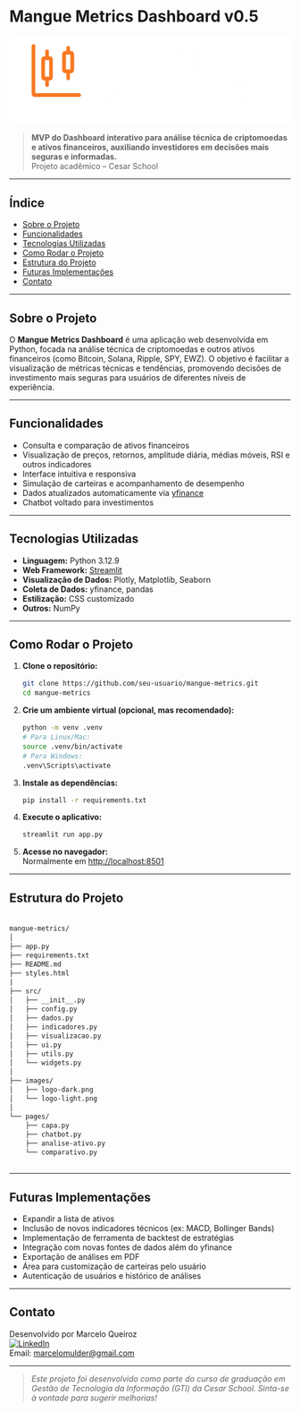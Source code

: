 
# Mangue Metrics Dashboard v0.5

![Logo do Projeto](images/logo-dark.png)

> **MVP do Dashboard interativo para análise técnica de criptomoedas e ativos financeiros, auxiliando investidores em decisões mais seguras e informadas.**  
> Projeto acadêmico – Cesar School

---

## Índice

- [Sobre o Projeto](#sobre-o-projeto)
- [Funcionalidades](#funcionalidades)
- [Tecnologias Utilizadas](#tecnologias-utilizadas)
- [Como Rodar o Projeto](#como-rodar-o-projeto)
- [Estrutura do Projeto](#estrutura-do-projeto)
- [Futuras Implementações](#futuras-implementações)
- [Contato](#contato)

---

## Sobre o Projeto

O **Mangue Metrics Dashboard** é uma aplicação web desenvolvida em Python, focada na análise técnica de criptomoedas e outros ativos financeiros (como Bitcoin, Solana, Ripple, SPY, EWZ). O objetivo é facilitar a visualização de métricas técnicas e tendências, promovendo decisões de investimento mais seguras para usuários de diferentes níveis de experiência.

---

## Funcionalidades

- Consulta e comparação de ativos financeiros
- Visualização de preços, retornos, amplitude diária, médias móveis, RSI e outros indicadores
- Interface intuitiva e responsiva
- Simulação de carteiras e acompanhamento de desempenho
- Dados atualizados automaticamente via [yfinance](https://github.com/ranaroussi/yfinance)
- Chatbot voltado para investimentos

---

## Tecnologias Utilizadas

- **Linguagem:** Python 3.12.9
- **Web Framework:** [Streamlit](https://streamlit.io/)
- **Visualização de Dados:** Plotly, Matplotlib, Seaborn
- **Coleta de Dados:** yfinance, pandas
- **Estilização:** CSS customizado
- **Outros:** NumPy

---

## Como Rodar o Projeto

1. **Clone o repositório:**

   ```bash
   git clone https://github.com/seu-usuario/mangue-metrics.git
   cd mangue-metrics
   ```

2. **Crie um ambiente virtual (opcional, mas recomendado):**

   ```bash
   python -m venv .venv
   # Para Linux/Mac:
   source .venv/bin/activate
   # Para Windows:
   .venv\Scripts\activate
   ```

3. **Instale as dependências:**

   ```bash
   pip install -r requirements.txt
   ```

4. **Execute o aplicativo:**

   ```bash
   streamlit run app.py
   ```

5. **Acesse no navegador:**  
   Normalmente em [http://localhost:8501](http://localhost:8501)

---

## Estrutura do Projeto

```

mangue-metrics/
│
├── app.py
├── requirements.txt
├── README.md
├── styles.html
|
├── src/
│   ├── __init__.py
│   ├── config.py
│   ├── dados.py
│   ├── indicadores.py
│   ├── visualizacao.py
│   ├── ui.py
│   ├── utils.py
│   └── widgets.py
│
├── images/
│   ├── logo-dark.png
│   └── logo-light.png
│
└── pages/
    ├── capa.py
    ├── chatbot.py
    ├── analise-ativo.py
    └── comparativo.py


```

---
## Futuras Implementações

- Expandir a lista de ativos
- Inclusão de novos indicadores técnicos (ex: MACD, Bollinger Bands)
- Implementação de ferramenta de backtest de estratégias
- Integração com novas fontes de dados além do yfinance
- Exportação de análises em PDF
- Área para customização de carteiras pelo usuário
- Autenticação de usuários e histórico de análises

---
## Contato

Desenvolvido por Marcelo Queiroz  
[![LinkedIn](https://img.shields.io/badge/LinkedIn-blue?logo=linkedin)](https://www.linkedin.com/in/marceloqueirozjr/)  
Email: marcelomulder@gmail.com

---

> *Este projeto foi desenvolvido como parte do curso de graduação em Gestão de Tecnologia da Informação (GTI) da Cesar School. Sinta-se à vontade para sugerir melhorias!*
